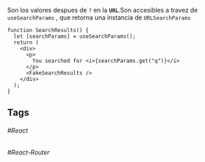 Son los valores despues de `?` en la **`URL`**.Son accesibles a travez de `useSearchParams` , que retorna una instancia de `URLSearchParams`

```tsx
function SearchResults() {
  let [searchParams] = useSearchParams();
  return (
    <div>
      <p>
        You searched for <i>{searchParams.get("q")}</i>
      </p>
      <FakeSearchResults />
    </div>
  );
}
```
## Tags

###### #React 
###### #React-Router 